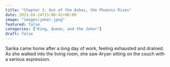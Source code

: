 ```yaml
---
title: "Chapter 1: Out of the Ashes, the Phoenix Rises"
date: 2023-04-24T15:06:41+06:00
image: "images/joker.jpeg"
featured: false
categories: ["King, Queen, and the Joker"]
draft: false
---
```


 
Sarika came home after a long day of work, feeling exhausted and drained. As she walked into the living room, she saw Aryan sitting on the couch with a serious expression.
